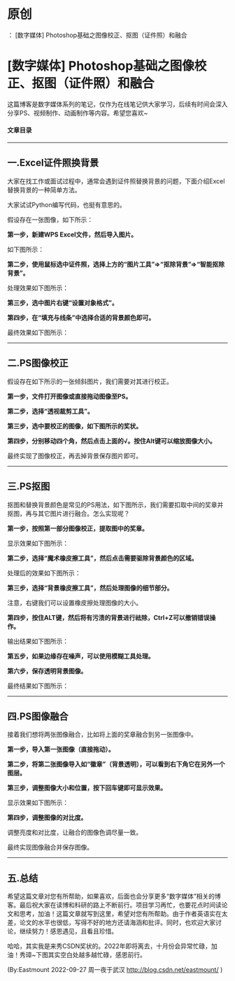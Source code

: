 # 原创
：  [数字媒体] Photoshop基础之图像校正、抠图（证件照）和融合

# [数字媒体] Photoshop基础之图像校正、抠图（证件照）和融合

这篇博客是数字媒体系列的笔记，仅作为在线笔记供大家学习，后续有时间会深入分享PS、视频制作、动画制作等内容。希望您喜欢~

#### 文章目录

---


## 一.Excel证件照换背景

大家在找工作或面试过程中，通常会遇到证件照替换背景的问题，下面介绍Excel替换背景的一种简单方法。

> 
大家试试Python编写代码，也挺有意思的。


假设存在一张图像，如下所示：

**第一步，新建WPS Excel文件，然后导入图片。**

如下图所示：

**第二步，使用鼠标选中证件照，选择上方的“图片工具”=&gt;“抠除背景”=&gt;“智能抠除背景”。**

处理效果如下图所示：

**第三步，选中图片右键“设置对象格式”。**

**第四步，在“填充与线条”中选择合适的背景颜色即可。**

最终效果如下图所示：

---


## 二.PS图像校正

假设存在如下所示的一张倾斜图片，我们需要对其进行校正。

**第一步，文件打开图像或直接拖动图像至PS。**

**第二步，选择“透视裁剪工具”。**

**第三步，选中要校正的图像，如下图所示的奖状。**

**第四步，分别移动四个角，然后点击上面的√。按住Alt键可以缩放图像大小。**

最终实现了图像校正，再去掉背景保存图片即可。

---


## 三.PS抠图

抠图和替换背景颜色是常见的PS用法，如下图所示，我们需要扣取中间的奖章并抠图，再与其它图片进行融合。怎么实现呢？

**第一步，按照第一部分图像校正，提取图中的奖章。**

显示效果如下图所示：

**第二步，选择“魔术橡皮擦工具”，然后点击需要驱除背景颜色的区域。**

处理后的效果如下图所示：

**第三步，选择“背景橡皮擦工具”，然后处理图像的细节部分。**

注意，右键我们可以设置橡皮擦处理图像的大小。

**第四步，按住ALT键，然后将有污渍的背景进行祛除，Ctrl+Z可以撤销错误操作。**

输出结果如下图所示：

**第五步，如果边缘存在噪声，可以使用模糊工具处理。**

**第六步，保存透明背景图像。**

最终结果如下图所示：

---


## 四.PS图像融合

接着我们想将两张图像融合，比如将上面的奖章融合到另一张图像中。

**第一步，导入第一张图像（直接拖动）。**

**第二步，将第二张图像导入如“徽章”（背景透明），可以看到右下角它在另外一个图层。**

**第三步，调整图像大小和位置，按下回车键即可显示效果。**

显示效果如下图所示：

**第四步，调整图像的对比度。**

调整亮度和对比度，让融合的图像色调尽量一致。

最终实现图像融合并保存图像。

---


## 五.总结

希望这篇文章对您有所帮助，如果喜欢，后面也会分享更多“数字媒体”相关的博客。最后祝大家在读博和科研的路上不断前行。项目学习再忙，也要花点时间读论文和思考，加油！这篇文章就写到这里，希望对您有所帮助。由于作者英语实在太差，论文的水平也很低，写得不好的地方还请海涵和批评。同时，也欢迎大家讨论，继续努力！感恩遇见，且看且珍惜。

哈哈，其实我是来秀CSDN奖状的。2022年即将离去，十月份会异常忙碌，加油！秀璋~下图其实空白处越多越忙碌，感恩前行。

(By:Eastmount 2022-09-27 周一夜于武汉 http://blog.csdn.net/eastmount/ )
